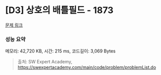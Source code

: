 # [D3] 상호의 배틀필드 - 1873 

[문제 링크](https://swexpertacademy.com/main/code/problem/problemDetail.do?contestProbId=AV5LyE7KD2ADFAXc) 

### 성능 요약

메모리: 42,720 KB, 시간: 215 ms, 코드길이: 3,069 Bytes



> 출처: SW Expert Academy, https://swexpertacademy.com/main/code/problem/problemList.do